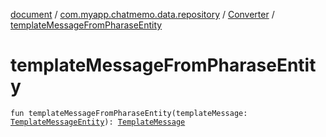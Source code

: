 [document](../../index.md) / [com.myapp.chatmemo.data.repository](../index.md) / [Converter](index.md) / [templateMessageFromPharaseEntity](./template-message-from-pharase-entity.md)

# templateMessageFromPharaseEntity

`fun templateMessageFromPharaseEntity(templateMessage: `[`TemplateMessageEntity`](../../com.myapp.chatmemo.data.database.entity/-template-message-entity/index.md)`): `[`TemplateMessage`](../../com.myapp.chatmemo.domain.model.value/-template-message/index.md)